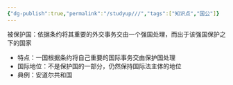 ```yaml
---
{"dg-publish":true,"permalink":"/studyup///","tags":["知识点","国公"]}
---
```


被保护国：依据条约将其重要的外交事务交由一个强国处理，而出于该强国保护之下的国家
- 特点：一国根据条约将自己重要的国际事务交由保护国处理
- 国际地位：不是保护国的一部分，仍然保持国际法主体的地位
- 典例：安道尔共和国